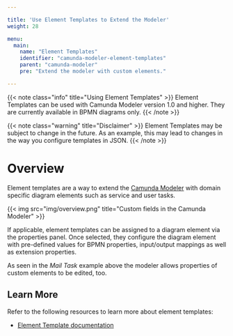```yaml
---

title: 'Use Element Templates to Extend the Modeler'
weight: 28

menu:
  main:
    name: "Element Templates"
    identifier: "camunda-modeler-element-templates"
    parent: "camunda-modeler"
    pre: "Extend the modeler with custom elements."

---
```


{{< note class="info" title="Using Element Templates" >}}
Element Templates can be used with Camunda Modeler version 1.0 and higher. They are currently available in BPMN diagrams only.
{{< /note >}}


{{< note class="warning" title="Disclaimer" >}}
Element Templates may be subject to change in the future.
As an example, this may lead to changes in the way you configure templates in JSON.
{{< /note >}}


# Overview

Element templates are a way to extend the [Camunda Modeler](https://camunda.org/bpmn/tool/) with domain specific diagram elements such as service and user tasks.

{{< img src="img/overview.png" title="Custom fields in the Camunda Modeler" >}}

If applicable, element templates can be assigned to a diagram element via the properties panel.
Once selected, they configure the diagram element with pre-defined values for BPMN properties, input/output mappings as well as extension properties.

As seen in the _Mail Task_ example above the modeler allows properties of custom elements to be edited, too.


## Learn More

Refer to the following resources to learn more about element templates:

* [Element Template documentation](https://github.com/camunda/camunda-modeler/tree/master/docs/element-templates)

